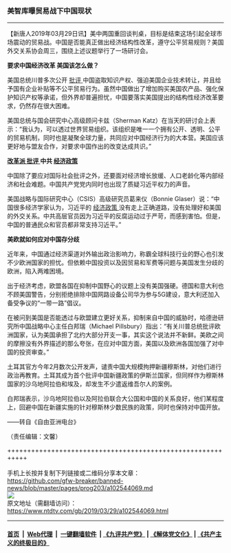 ### 美智库曝贸易战下中国现状
------------------------

<div class="post_content" itemprop="articleBody">
 <p>
  【新唐人2019年03月29日讯】美中两国重回谈判桌，目标是结束这场引起全球市场震动的贸易战。中国是否能真正做出经济结构性改革，遵守公平贸易规则？美国外交关系协会周三，围绕上述议题举行了一场研讨会。
 </p>
 <p>
  <strong>
   要求中国经济改革 美国该怎么做？
  </strong>
 </p>
 <p>
  美国总统川普多次公开
  <a href="https://www.ntdtv.com/gb/批评.htm">
   批评
  </a>
  中国盗取知识产权、强迫美国企业技术转让，并且给予国有企业补贴等不公平贸易行为。虽然中国做出了增加购买美国农产品、强化保护知识产权等承诺，但外界却普遍担忧，中国要落实美国提出的结构性经济改革要求，仍然存在很大困难。
 </p>
 <p>
  美国总统与国会研究中心高级顾问卡兹（Sherman Katz）在当天的研讨会上表示：“我认为，可以透过世界贸易组织。该组织是唯一一个拥有公开、透明、公平的贸易机制，同时也是凝聚全球力量，共同应对中国经济行为的大本营。美国应该更好地与盟友合作，对要求中国作出的改变达成共识。”
 </p>
 <p>
  <strong>
   <a href="https://www.ntdtv.com/gb/改革派.htm">
    改革派
   </a>
   <a href="https://www.ntdtv.com/gb/批评.htm">
    批评
   </a>
   中共
   <a href="https://www.ntdtv.com/gb/经济政策.htm">
    经济政策
   </a>
  </strong>
 </p>
 <p>
  中国除了要应对国际社会批评之外，还要面对经济增长放缓、人口老龄化等内部经济和社会难题。中国共产党党内同时也出现了质疑习近平权力的声音。
 </p>
 <p>
  美国战略与国际研究中心（CSIS）高级研究员葛来仪（Bonnie Glaser）说：“中国很多经济学家认为，习近平的
  <a href="https://www.ntdtv.com/gb/经济政策.htm">
   经济政策
  </a>
  没有走上正确道路，没有处理好和美国的外交关系。中共高层官员因为习近平的反腐运动过于严苛，而感到害怕。但是，中国的普通民众和官员都非常支持习近平。”
 </p>
 <p>
  <strong>
   美欧就如何应对中国存分歧
  </strong>
 </p>
 <p>
  近年来，中国通过经济渠道对外输出政治影响力，称霸全球科技行业的野心也引发不少欧洲国家的担忧。但依赖中国投资以及因贸易和军费等问题与美国发生分歧的欧洲，陷入两难困境。
 </p>
 <p>
  出于经济考虑，欧盟各国在抑制中国野心的议题上没有美国强硬。德国和意大利也不顾美国警告，分别拒绝排除中国网路设备公司华为参与5G建设，意大利还加入备受争议的“一带一路”倡议。
 </p>
 <p>
  在被问到美国是否能透过与欧盟建立更好关系，抑制来自中国的威胁时，哈德逊研究所中国战略中心主任白邦瑞（Michael Pillsbury）指出：“有关川普总统批评欧洲国家，认为美国承担了北约大部分开支一事，其实这个说法并不新鲜。美欧之间的摩擦没有外界描述的那么夸张，在应对中国方面，美国以及欧洲各国加强了对中国的投资审查。”
 </p>
 <p>
  土耳其官方今年2月数次公开发声，谴责中国大规模拘押新疆穆斯林，对他们进行政治再教育。土耳其成为首个批评中国新疆政策的伊斯兰国家，但同样作为穆斯林国家的沙乌地阿拉伯和埃及，却发生不少遣返维吾尔人的案例。
 </p>
 <p>
  白邦瑞表示，沙乌地阿拉伯以及阿拉伯联合大公国和中国的关系良好，他们某程度上，回避中国在新疆实施的针对穆斯林少数民族的政策，同时也保持对中国开放。
 </p>
 <p>
  ——转自《自由亚洲电台》
 </p>
 <p>
  （责任编辑：文馨）
 </p>
 <div class="single_ad">
 </div>
</div>

+++++++++++++++++++++++++++++++++++++++++++++++++++++++++++<br/><br/>
手机上长按并复制下列链接或二维码分享本文章：<br/>
https://github.com/gfw-breaker/banned-news/blob/master/pages/prog203/a102544069.md <br/>
<a href='https://github.com/gfw-breaker/banned-news/blob/master/pages/prog203/a102544069.md'><img src='https://github.com/gfw-breaker/banned-news/blob/master/pages/prog203/a102544069.md.png'/></a> <br/>
原文地址（需翻墙访问）：https://www.ntdtv.com/gb/2019/03/29/a102544069.html


------------------------
#### [首页](https://github.com/gfw-breaker/banned-news/blob/master/README.md) &nbsp;|&nbsp; [Web代理](https://github.com/labour-camp/helloworld) &nbsp;|&nbsp; [一键翻墙软件](https://github.com/gfw-breaker/nogfw/blob/master/README.md) &nbsp;| [《九评共产党》](https://github.com/gfw-breaker/9ping.md/blob/master/README.md#九评之一评共产党是什么) | [《解体党文化》](https://github.com/gfw-breaker/jtdwh.md/blob/master/README.md) | [《共产主义的终极目的》](https://github.com/gfw-breaker/gczydzjmd.md/blob/master/README.md)

